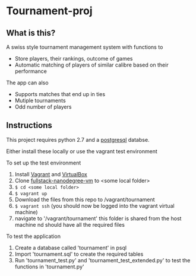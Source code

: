 # Tournament-proj

## What is this?
A swiss style tournament management system with functions to

 - Store players, their rankings, outcome of games
 - Automatic matching of players of similar calibre based on their performance

The app can also
  
  - Supports matches that end up in ties
  - Mutiple tournaments
  - Odd number of players

## Instructions
This project requires python 2.7 and a [postgresql](http://www.postgresql.org/) databse.

Either install these locally or use the vagrant test environment

To set up the test environment 

1. Install [Vagrant](https://www.vagrantup.com/) and [VirtualBox](https://www.virtualbox.org/)
1. Clone [fullstack-nanodegree-vm](https://github.com/udacity/fullstack-nanodegree-vm) to \<some local folder\>
1. `$ cd <some local folder>`
1. `$ vagrant up`
1. Download the files from this repo to <some local folder>/vagrant/tournament
1. `$ vagrant ssh` (you should now be logged into the vagrant virtual machine)
1. navigate to '/vagrant/tournament' this folder is shared from the host machine nd should have all the required files


To test the application

1. Create a database called 'tournament' in psql
1. Import 'tournament.sql' to create the required tables 
1. Run 'tournament_test.py' and  'tournament_test_extended.py' to test the functions in 'tournament.py'
